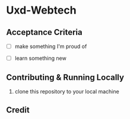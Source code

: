 # Uxd-Webtech

## Acceptance Criteria

- [ ] make something I'm proud of
- [ ] learn something new


## Contributing & Running Locally

1. clone this repository to your local machine


## Credit